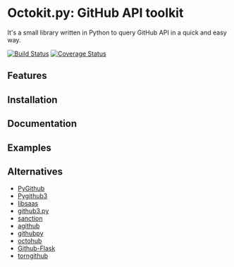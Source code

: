 Octokit.py: GitHub API toolkit
=========================
It's a small library written in Python to query GitHub API in a quick and easy way.

[![Build Status](https://travis-ci.org/irqed/octokit.py.svg?branch=master)](https://travis-ci.org/irqed/octokit.py)
[![Coverage Status](https://coveralls.io/repos/irqed/octokit.py/badge.png?branch=master)](https://coveralls.io/r/irqed/octokit.py?branch=master)

Features
--------

Installation
------------

Documentation
-------------

Examples
-------------

Alternatives
-------------
* [PyGithub](https://github.com/jacquev6/PyGithub)
* [Pygithub3](https://github.com/copitux/python-github3)
* [libsaas](https://github.com/ducksboard/libsaas)
* [github3.py](https://github.com/sigmavirus24/github3.py)
* [sanction](https://github.com/demianbrecht/sanction)
* [agithub](https://github.com/jpaugh/agithub)
* [githubpy](https://github.com/michaelliao/githubpy)
* [octohub](https://github.com/turnkeylinux/octohub)
* [Github-Flask](http://github-flask.readthedocs.org/)
* [torngithub](https://github.com/jkeylu/torngithub)
